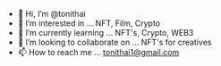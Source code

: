 - 👋 Hi, I’m @tonithai
- 👀 I’m interested in ... NFT, Film, Crypto
- 🌱 I’m currently learning ... NFT's, Crypto, WEB3
- 💞️ I’m looking to collaborate on ... NFT's for creatives
- 📫 How to reach me ... tonithai1@gmail.com

<!---
tonithai/tonithai is a ✨ special ✨ repository because its `README.md` (this file) appears on your GitHub profile.
You can click the Preview link to take a look at your changes.
--->
